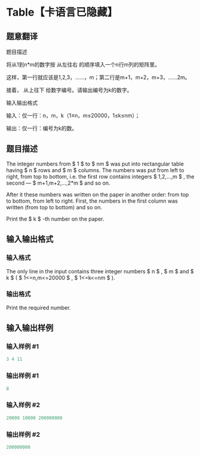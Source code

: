 # Table【卡语言已隐藏】

## 题意翻译

题目描述

将从1到n*m的数字按 从左往右 的顺序填入一个n行m列的矩阵里。

这样，第一行就应该是1,2,3，……，m；第二行是m+1，m+2，m+3，……2m。

接着， 从上往下 给数字编号。请输出编号为k的数字。

输入输出格式

输入：仅一行：n，m，k（1≤n，m≤20000，1≤k≤nm）；

输出：仅一行：编号为k的数。

## 题目描述

The integer numbers from $ 1 $ to $ nm $ was put into rectangular table having $ n $ rows and $ m $ columns. The numbers was put from left to right, from top to bottom, i.e. the first row contains integers $ 1,2,...,m $ , the second — $ m+1,m+2,...,2*m $ and so on.

After it these numbers was written on the paper in another order: from top to bottom, from left to right. First, the numbers in the first column was written (from top to bottom) and so on.

Print the $ k $ -th number on the paper.

## 输入输出格式

### 输入格式

The only line in the input contains three integer numbers $ n $ , $ m $ and $ k $ ( $ 1<=n,m<=20000 $ , $ 1<=k<=nm $ ).

### 输出格式

Print the required number.

## 输入输出样例

### 输入样例 #1

```cpp
3 4 11

```
### 输出样例 #1

```cpp
8

```
### 输入样例 #2

```cpp
20000 10000 200000000

```
### 输出样例 #2

```cpp
200000000

```
